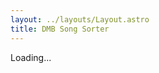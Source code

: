 ```yaml
---
layout: ../layouts/Layout.astro
title: DMB Song Sorter
---
```


<style>
    .song-button {
        border: 3px solid black;
        text-align: center;
        width: 300px;
        font-family: 'BerkeleyMono', monospace;
        font-weight: 800;
        padding: 3rem;
        margin: 1rem;
    }
</style>

<div>
  <div id="comparison" style="display:none;">
    <div class="song-button" id="choice1"></div>
    <div class="song-button" id="choice2"></div>
  </div>
  <p id="progress">Loading...</p>
  <pre id="result" style="display:none;"></pre>
</div>

<script>
const songs = {
  "Remember Two Things": [
    "Recently",
    "One Sweet World",
    "The Song That Jane Likes",
    "Minarets",
    "Seek Up",
    "I'll Back You Up",
    "Christmas Song",
  ],

  "Under the Table and Dreaming": [
    "The Best of What's Around",
    "What Would You Say",
    "Satellite",
    "Rhyme & Reason",
    "Typical Situation",
    "Dancing Nancies",
    "Ants Marching",
    "Lover Lay Down",
    "Jimi Thing",
    "Warehouse",
    "Pay for What You Get",
    "#34",
  ],

  Crash: [
    "So Much to Say",
    "Two Step",
    "Crash Into Me",
    "Too Much",
    "#41",
    "Say Goodbye",
    "Drive In Drive Out",
    "Let You Down",
    "Lie in Our Graves",
    "Cry Freedom",
    "Tripping Billies",
    "Proudest Monkey",
  ],

  "Before These Crowded Streets": [
    "Pantala Naga Pampa",
    "Rapunzel",
    "The Last Stop",
    "Don't Drink the Water",
    "Stay (Wasting Time)",
    "Halloween",
    "The Stone",
    "Crush",
    "The Dreaming Tree",
    "Pig",
    "Spoon",
  ],

  Everyday: [
    "I Did It",
    "When the World Ends",
    "The Space Between",
    "Dreams of Our Fathers",
    "So Right",
    "If I Had It All",
    "What You Are",
    "Angel",
    "Fool to Think",
    "Sleep to Dream Her",
    "Mother Father",
    "Everyday",
  ],

  "Busted Stuff": [
    "Busted Stuff",
    "Grey Street",
    "Where Are You Going",
    "You Never Know",
    "Captain",
    "Raven",
    "Grace Is Gone",
    "Kit Kat Jam",
    "Digging a Ditch",
    "Big Eyed Fish",
    "Bartender",
  ],

  "Some Devil": [
    "Dodo",
    "So Damn Lucky",
    "Gravedigger",
    "Some Devil",
    "Trouble",
    "Grey Blue Eyes",
    "Save Me",
    "Stay or Leave",
    "An' Another Thing",
    "Oh",
    "Baby",
    "Up and Away",
    "Too High",
  ],

  "Stand Up": [
    "Dreamgirl",
    "Old Dirt Hill (Bring That Beat Back)",
    "Stand Up (For It)",
    "American Baby Intro",
    "American Baby",
    "Smooth Rider",
    "Everybody Wake Up (Our Finest Hour Arrives)",
    "Out of My Hands",
    "Hello Again",
    "Louisiana Bayou",
    "Stolen Away on 55th & 3rd",
    "You Might Die Trying",
    "Steady As We Go",
    "Hunger for the Great Light",
  ],

  "Big Whiskey & the GrooGrux King": [
    "Grux",
    "Shake Me Like a Monkey",
    "Funny the Way It Is",
    "Lying in the Hands of God",
    "Why I Am",
    "Dive In",
    "Spaceman",
    "Squirm",
    "Alligator Pie",
    "Seven",
    "Time Bomb",
    "Baby Blue",
    "You & Me",
  ],

  "Away from the World": [
    "Broken Things",
    "Belly Belly Nice",
    "Mercy",
    "Gaucho",
    "Sweet",
    "The Riff",
    "Belly Full",
    "If Only",
    "Rooftop",
    "Snow Outside",
    "Drunken Soldier",
  ],

  "Come Tomorrow": [
    "Samurai Cop (Oh Joy Begin)",
    "Can't Stop",
    "Here On Out",
    "That Girl Is You",
    "She",
    "Idea of You",
    "Virginia in the Rain",
    "Again and Again",
    "bkdkdkdd",
    "Black and Blue Bird",
    "Come On Come On",
    "Do You Remember",
    "Come Tomorrow",
    "When I'm Weary",
  ],

  "Walk Around the Moon": [
    "Walk Around the Moon",
    "Madman's Eyes",
    "Looking for a Vein",
    "The Ocean and the Butterfly",
    "It Could Happen",
    "Something to Tell My Baby",
    "After Everything",
    "All You Wanted Was Tomorrow",
    "The Only Thing",
    "Break Free",
    "Monsters",
    "Singing From the Windows",
  ],

  Unreleased: [
    "#40",
    "Bismarck",
    "Blackjack",
    "Blue Water",
    "Break for It",
    "Cha Cha",
    "Cigarette Lit",
    "Crazy Easy",
    "Death on the High Seas",
    "Deed Is Done",
    "A Dream So Real",
    "Dreamed I Killed God",
    "Falling Off the Roof",
    "Get in Line",
    "Good Good Time",
    "Heathcliff's Haiku Warriors",
    "Improv/Jam",
    "JTR",
    "Kill the King",
    "Light Lift Me Up",
    "Little Thing",
    "Loving Wings",
    "Monkey Man",
    "Once on a Wild Afternoon",
    "People People",
    "Plastic Girl",
    "Shotgun",
    "Sister",
    "Spotlight",
    "Straight Shot",
    "Sugar Will",
    "Sweet Up and Down",
  ],

  Misc: [
    "#27",
    "Anyone Seen The Bridge",
    "Beach Ball",
    "Corn Bread",
    "Eh Hee",
    "Granny",
    "Help Myself",
    "Joyride",
    "Kill the Preacher",
    "Little Red Bird",
    "New Song",
    "Trouble With You",
    "Water Into Wine",
    "What Will Become of Me",
    "Write a Song",
  ],
};

let allSongs = Object.values(songs).flat();
let comparisonCount = 0;
let totalComparisons = 0;

// Estimate comparisons like merge sort
function countComparisons(n) {
  if (n <= 1) return 0;
  const mid = Math.floor(n / 2);
  return countComparisons(mid) + countComparisons(n - mid) + n - 1;
}

totalComparisons = countComparisons(allSongs.length);

document.getElementById("progress").innerText = `0 / ${totalComparisons} comparisons`;

let comparisonIndex = 0;

async function interactiveSort(list) {
  if (list.length <= 1) return list;

  const mid = Math.floor(list.length / 2);
  const left = await interactiveSort(list.slice(0, mid));
  const right = await interactiveSort(list.slice(mid));
  return await interactiveMerge(left, right);
}

function showComparison(a, b) {
  return new Promise((resolve) => {
    document.getElementById("comparison").style.display = "block";
    document.getElementById("choice1").innerText = a;
    document.getElementById("choice2").innerText = b;

    const handler = (choice) => {
      comparisonCount++;
      document.getElementById("progress").innerText = `${comparisonCount} / ${totalComparisons} comparisons`;
      document.getElementById("choice1").onclick = null;
      document.getElementById("choice2").onclick = null;
      resolve(choice === 1 ? true : false);
    };

    document.getElementById("choice1").onclick = () => handler(1);
    document.getElementById("choice2").onclick = () => handler(2);
  });
}

async function interactiveMerge(left, right) {
  let result = [];
  let i = 0, j = 0;

  while (i < left.length && j < right.length) {
    const preferLeft = await showComparison(left[i], right[j]);
    if (preferLeft) {
      result.push(left[i++]);
    } else {
      result.push(right[j++]);
    }
  }

  return result.concat(left.slice(i)).concat(right.slice(j));
}

function encodeOrder(arr) {
  const uint16 = new Uint16Array(arr);
  let binary = '';
  for (let i = 0; i < uint16.length; i++) {
    binary += String.fromCharCode(uint16[i]);
  }
  return btoa(binary).replace(/\+/g, '-').replace(/\//g, '_').replace(/=+$/, '').toLowerCase();
}

function decodeOrder(str) {
  str = str.toUpperCase().replace(/-/g, '+').replace(/_/g, '/');
  while (str.length % 4) {
    str += '=';
  }
  const binary = atob(str);
  const arr = new Uint16Array(binary.length);
  for (let i = 0; i < binary.length; i++) {
    arr[i] = binary.charCodeAt(i);
  }
  return Array.from(arr);
}

function getOrderFromUrl() {
  const params = new URLSearchParams(window.location.search);
  return params.get('order');
}

function updateUrlWithOrder(orderStr) {
  const url = new URL(window.location);
  url.searchParams.set('order', orderStr);
  window.history.replaceState({}, '', url);
}

(async () => {
  const orderStr = getOrderFromUrl();

  if (orderStr) {
    // If order is in URL, decode and show results immediately
    const orderIndices = decodeOrder(orderStr);
    const sorted = orderIndices.map(i => allSongs[i]).filter(Boolean);

    document.getElementById("comparison").style.display = "none";
    document.getElementById("progress").innerText = "";
    const resultEl = document.getElementById("result");
    resultEl.style.display = "block";
    const padLength = String(sorted.length).length;
    resultEl.innerText = sorted
      .map((s, i) => `${String(i + 1).padStart(padLength, '0')}. ${s}`)
      .join("\n");
  } else {
    // No order param, do interactive sort
    const sorted = await interactiveSort(allSongs);
    document.getElementById("comparison").innerText = "";
    document.getElementById("progress").innerText = "";

    const resultEl = document.getElementById("result");
    resultEl.style.display = "block";
    resultEl.innerText = sorted.map((s, i) => `${i + 1}. ${s}`).join("\n");

    // Encode sorted order and update URL
    const orderIndices = sorted.map(song => allSongs.indexOf(song));
    const encoded = encodeOrder(orderIndices);
    updateUrlWithOrder(encoded);
  }
})();

